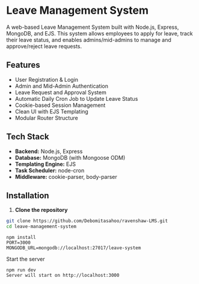 # Leave Management System

A web-based Leave Management System built with Node.js, Express, MongoDB, and EJS. This system allows employees to apply for leave, track their leave status, and enables admins/mid-admins to manage and approve/reject leave requests.

## Features

- User Registration & Login
- Admin and Mid-Admin Authentication
- Leave Request and Approval System
- Automatic Daily Cron Job to Update Leave Status
- Cookie-based Session Management
- Clean UI with EJS Templating
- Modular Router Structure

## Tech Stack

- **Backend:** Node.js, Express
- **Database:** MongoDB (with Mongoose ODM)
- **Templating Engine:** EJS
- **Task Scheduler:** node-cron
- **Middleware:** cookie-parser, body-parser


## Installation

1. **Clone the repository**

```bash
git clone https://github.com/Debomitasahoo/ravenshaw-LMS.git
cd leave-management-system
```
```
npm install
PORT=3000
MONGODB_URL=mongodb://localhost:27017/leave-system
```
Start the server
```
npm run dev
Server will start on http://localhost:3000
```
